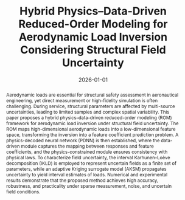 ---
title: Hybrid Physics–Data-Driven Reduced-Order Modeling for Aerodynamic Load Inversion Considering Structural Field Uncertainty
publication_types:
  - "2"
authors:
  - Yaru Liu
  - Lei Wang
  - Xuan Zhou
  - Zeshang Li
  - Yuewu Wang

author_notes:
  - Beihang University
  - Beihang University, Corresponding Author
  - Beihang University
  - Beihang University
  - Beijing University of Technology

doi: 10.1016/j.cma.2025.118504
publication: Computer Methods in Applied Mechanics and Engineering
publication_short: Comput. Methods Appl. Mech. Eng.
abstract: Aerodynamic loads are essential for structural safety assessment in aeronautical engineering, yet direct measurement or high-fidelity simulation is often challenging. During service, structural parameters are affected by multi-source uncertainties, leading to limited samples and complex spatial variability. This paper proposes a hybrid physics–data-driven reduced-order modeling (ROM) framework for aerodynamic load inversion under structural field uncertainty. The ROM maps high-dimensional aerodynamic loads into a low-dimensional feature space, transforming the inversion into a feature coefficient prediction problem. A physics-decoded neural network (PDNN) is then established, where the data-driven module captures the mapping between responses and feature coefficients, and the physics-constrained module ensures consistency with physical laws. To characterize field uncertainty, the interval Karhunen–Loève decomposition (IKLD) is employed to represent uncertain fields as a finite set of parameters, while an adaptive Kriging surrogate model (AKSM) propagates uncertainty to yield interval estimates of loads. Numerical and experimental results demonstrate that the proposed method achieves high accuracy, robustness, and practicality under sparse measurement, noise, and uncertain field conditions.
draft: false
featured: false
tags:
  - Aerodynamic Load Inversion
  - Hybrid Physics–Data-Driven Modeling
  - Reduced-Order Modeling
  - Interval Field Uncertainty
  - Adaptive Kriging
categories:
  - Digital Twin
  - Structural Analysis
image:
  filename: featured.png
  focal_point: Smart
  preview_only: false
  caption: The hybrid physics–data-driven reduced-order modeling framework for aerodynamic load inversion.
summary: "A hybrid physics–data-driven reduced-order modeling framework is proposed for aerodynamic load inversion under structural field uncertainty."
date: 2026-01-01
---
